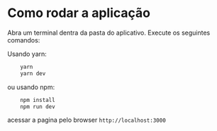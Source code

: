 # Como rodar a aplicação

Abra um terminal dentra da pasta do aplicativo. Execute os seguintes comandos:

Usando yarn:

```bash
    yarn
    yarn dev
```

ou usando npm:

```bash
    npm install
    npm run dev
```

acessar a pagina pelo browser `http://localhost:3000`
